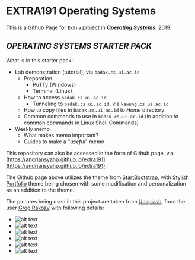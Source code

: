 # EXTRA191 Operating Systems

This is a Github Page for `Extra` project in **_Operating Systems_**, 2019.

## *OPERATING SYSTEMS STARTER PACK*

What is in this starter pack:
- Lab demonstration (tutorial), via `badak.cs.ui.ac.id`
	+ Preparation
		- PuTTy (Windows) 
		- Terminal (Linux)
	+ How to access `badak.cs.ui.ac.id`
		- Tunneling to `badak.cs.ui.ac.id`, via `kawung.cs.ui.ac.id`
	+ How to copy files in `badak.cs.ui.ac.id` to *Home* directory
	+ Common commands to use in `badak.cs.ui.ac.id` (in addition to common commands in Linux Shell Commands)
- Weekly memo
	+ What makes memo important?
	+ Guides to make a "*useful*" memo

This repository can also be accessed in the form of Github page, via [https://andriansyahp.github.io/extra191](https://andriansyahp.github.io/extra191).  

The Github page above utilizes the theme from [StartBootstrap](https://startbootstrap.com/guides/how-to-create-a-website-with-github-pages/), with [Stylish Portfolio](https://startbootstrap.com/themes/stylish-portfolio) theme being chosen with some modification and personalization as an addition to the theme.  

The pictures being used in this project are taken from [Unsplash](https://unsplash.com), from the user [Greg Rakozy](https://unsplash.com/@grakozy) with following details:
- ![alt text](https://images.unsplash.com/photo-1491438439834-3966af3a2017?ixlib=rb-1.2.1&ixid=eyJhcHBfaWQiOjEyMDd9&auto=format&fit=crop&w=1500&q=80 "Desert, mountain, mesa and soil")
- ![alt text](https://images.unsplash.com/photo-1486945007940-bebc06d5f289?ixlib=rb-1.2.1&auto=format&fit=crop&w=750&q=80 "Strolling by the wintry woods")
- ![alt text](https://images.unsplash.com/photo-1451444858145-fe37f5bd0c7d?ixlib=rb-1.2.1&ixid=eyJhcHBfaWQiOjEyMDd9&auto=format&fit=crop&w=750&q=80 "Water, ocean, nature and promontory")
- ![alt text](https://images.unsplash.com/photo-1451789615881-b96de0253489?ixlib=rb-1.2.1&ixid=eyJhcHBfaWQiOjEyMDd9&auto=format&fit=crop&w=667&q=80 "Outdoors, mountain, nature and fir")
- ![alt text](https://images.unsplash.com/photo-1462651369841-9be325b94ade?ixlib=rb-1.2.1&auto=format&fit=crop&w=750&q=80 "Night, stars, night sky and universe")
- ![alt text](https://images.unsplash.com/photo-1450849608880-6f787542c88a?ixlib=rb-1.2.1&ixid=eyJhcHBfaWQiOjEyMDd9&auto=format&fit=crop&w=966&q=80 "Night, sky, galaxy and milky way")




